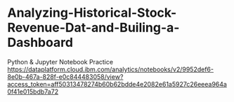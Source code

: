 # Analyzing-Historical-Stock-Revenue-Dat-and-Builing-a-Dashboard
Python &amp; Jupyter Notebook Practice
https://dataplatform.cloud.ibm.com/analytics/notebooks/v2/9952def6-8e0b-467a-828f-e0c844483058/view?access_token=aff50313478274b60b62bdde4e2082e61a5927c26eeea964a0f41e015bdb7a72
